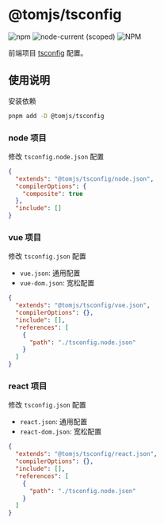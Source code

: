 # @tomjs/tsconfig

![npm](https://img.shields.io/npm/v/%40tomjs/tsconfig) ![node-current (scoped)](https://img.shields.io/node/v/%40tomjs/tsconfig) ![NPM](https://img.shields.io/npm/l/%40tomjs%2Ftsconfig)

前端项目 [tsconfig](https://www.typescriptlang.org/tsconfig) 配置。

## 使用说明

安装依赖

```bash
pnpm add -D @tomjs/tsconfig
```

### node 项目

修改 `tsconfig.node.json` 配置

```json
{
  "extends": "@tomjs/tsconfig/node.json",
  "compilerOptions": {
    "composite": true
  },
  "include": []
}
```

### vue 项目

修改 `tsconfig.json` 配置

- `vue.json`: 通用配置
- `vue-dom.json`: 宽松配置

```json
{
  "extends": "@tomjs/tsconfig/vue.json",
  "compilerOptions": {},
  "include": [],
  "references": [
    {
      "path": "./tsconfig.node.json"
    }
  ]
}
```

### react 项目

修改 `tsconfig.json` 配置

- `react.json`: 通用配置
- `react-dom.json`: 宽松配置

```json
{
  "extends": "@tomjs/tsconfig/react.json",
  "compilerOptions": {},
  "include": [],
  "references": [
    {
      "path": "./tsconfig.node.json"
    }
  ]
}
```

